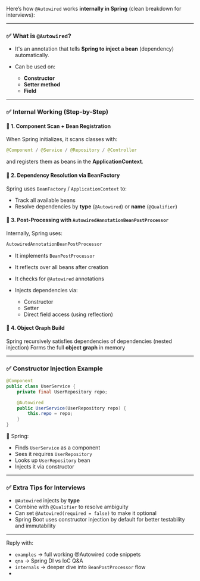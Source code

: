 Here’s how `@Autowired` works **internally in Spring** (clean breakdown for interviews):

---

### ✅ What is `@Autowired`?

* It's an annotation that tells **Spring to inject a bean** (dependency) automatically.
* Can be used on:

  * **Constructor**
  * **Setter method**
  * **Field**

---

### ✅ Internal Working (Step-by-Step)

#### 🔹 1. **Component Scan + Bean Registration**

When Spring initializes, it scans classes with:

```java
@Component / @Service / @Repository / @Controller
```

and registers them as beans in the **ApplicationContext**.

#### 🔹 2. **Dependency Resolution via BeanFactory**

Spring uses `BeanFactory` / `ApplicationContext` to:

* Track all available beans
* Resolve dependencies by **type** (`@Autowired`) or **name** (`@Qualifier`)

#### 🔹 3. **Post-Processing with `AutowiredAnnotationBeanPostProcessor`**

Internally, Spring uses:

```java
AutowiredAnnotationBeanPostProcessor
```

* It implements `BeanPostProcessor`
* It reflects over all beans after creation
* It checks for `@Autowired` annotations
* Injects dependencies via:

  * Constructor
  * Setter
  * Direct field access (using reflection)

#### 🔹 4. **Object Graph Build**

Spring recursively satisfies dependencies of dependencies (nested injection)
Forms the full **object graph** in memory

---

### ✅ Constructor Injection Example

```java
@Component
public class UserService {
    private final UserRepository repo;

    @Autowired
    public UserService(UserRepository repo) {
        this.repo = repo;
    }
}
```

🔹 Spring:

* Finds `UserService` as a component
* Sees it requires `UserRepository`
* Looks up `UserRepository` bean
* Injects it via constructor

---

### ✅ Extra Tips for Interviews

* `@Autowired` injects by **type**
* Combine with `@Qualifier` to resolve ambiguity
* Can set `@Autowired(required = false)` to make it optional
* Spring Boot uses constructor injection by default for better testability and immutability

---

Reply with:

* `examples` → full working @Autowired code snippets
* `qna` → Spring DI vs IoC Q\&A
* `internals` → deeper dive into `BeanPostProcessor` flow
* 
